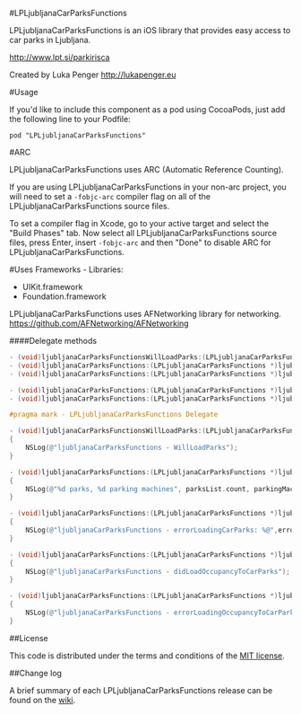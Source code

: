 #LPLjubljanaCarParksFunctions

LPLjubljanaCarParksFunctions is an iOS library that provides easy access to car parks in Ljubljana.

http://www.lpt.si/parkirisca

Created by Luka Penger
http://lukapenger.eu

#Usage

If you'd like to include this component as a pod using CocoaPods, just add the following line to your Podfile:

`pod "LPLjubljanaCarParksFunctions"`

#ARC

LPLjubljanaCarParksFunctions uses ARC (Automatic Reference Counting).

If you are using LPLjubljanaCarParksFunctions in your non-arc project, you will need to set a `-fobjc-arc` compiler flag on all of the LPLjubljanaCarParksFunctions source files.

To set a compiler flag in Xcode, go to your active target and select the "Build Phases" tab. Now select all LPLjubljanaCarParksFunctions source files, press Enter, insert `-fobjc-arc` and then "Done" to disable ARC for LPLjubljanaCarParksFunctions.

#Uses Frameworks - Libraries:

* UIKit.framework
* Foundation.framework

LPLjubljanaCarParksFunctions uses AFNetworking library for networking.
https://github.com/AFNetworking/AFNetworking

####Delegate methods

```objective-c
- (void)ljubljanaCarParksFunctionsWillLoadParks:(LPLjubljanaCarParksFunctions *)ljubljanaCarParksFunctions;
- (void)ljubljanaCarParksFunctions:(LPLjubljanaCarParksFunctions *)ljubljanaCarParksFunctions didLoadParks:(NSMutableArray *)parksList parkingMachines:(NSMutableArray *)parkingMachinesList;
- (void)ljubljanaCarParksFunctions:(LPLjubljanaCarParksFunctions *)ljubljanaCarParksFunctions errorLoadingCarParks:(NSError *)error;

- (void)ljubljanaCarParksFunctions:(LPLjubljanaCarParksFunctions *)ljubljanaCarParksFunctions didLoadOccupancyToCarParks:(NSMutableArray *)parksList;
- (void)ljubljanaCarParksFunctions:(LPLjubljanaCarParksFunctions *)ljubljanaCarParksFunctions errorLoadingOccupancyToCarParks:(NSError *)error;
```

```objective-c
#pragma mark - LPLjubljanaCarParksFunctions Delegate

- (void)ljubljanaCarParksFunctionsWillLoadParks:(LPLjubljanaCarParksFunctions *)ljubljanaCarParksFunctions
{
    NSLog(@"ljubljanaCarParksFunctions - WillLoadParks");
}

- (void)ljubljanaCarParksFunctions:(LPLjubljanaCarParksFunctions *)ljubljanaCarParksFunctions didLoadParks:(NSMutableArray *)parksList parkingMachines:(NSMutableArray *)parkingMachinesList
{
    NSLog(@"%d parks, %d parking machines", parksList.count, parkingMachinesList.count);
}

- (void)ljubljanaCarParksFunctions:(LPLjubljanaCarParksFunctions *)ljubljanaCarParksFunctions errorLoadingCarParks:(NSError *)error
{
    NSLog(@"ljubljanaCarParksFunctions - errorLoadingCarParks: %@",error);
}

- (void)ljubljanaCarParksFunctions:(LPLjubljanaCarParksFunctions *)ljubljanaCarParksFunctions didLoadOccupancyToCarParks:(NSMutableArray *)parksList
{
    NSLog(@"ljubljanaCarParksFunctions - didLoadOccupancyToCarParks");
}

- (void)ljubljanaCarParksFunctions:(LPLjubljanaCarParksFunctions *)ljubljanaCarParksFunctions errorLoadingOccupancyToCarParks:(NSError *)error
{
    NSLog(@"ljubljanaCarParksFunctions - errorLoadingOccupancyToCarParks: %@", error);
}
```

##License

This code is distributed under the terms and conditions of the [MIT license](https://github.com/luka1995/LPLjubljanaCarParksFunctions/blob/master/LICENSE).

##Change log

A brief summary of each LPLjubljanaCarParksFunctions release can be found on the [wiki](https://github.com/luka1995/LPLjubljanaCarParksFunctions/wiki/Change-log).
